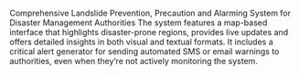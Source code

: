 Comprehensive Landslide Prevention, Precaution and Alarming System for Disaster Management Authorities
The system features a map-based interface that highlights disaster-prone regions, provides live updates and offers detailed insights in both visual and textual formats.
It includes a critical alert generator for sending automated SMS or email warnings to authorities, even when they’re not actively monitoring the system.

